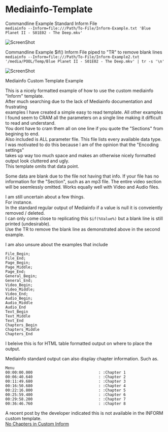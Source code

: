 # Mediainfo-Template
Commandline Example Standard Inform File  
```mediainfo --Inform=file:///Path/To-File/Inform-Example.txt 'Blue Planet II - S01E02 - The Deep.mkv'```  
  
![ScreenShot](https://raw.githubusercontent.com/optio50/Mediainfo-Template/main/MediaInfo-Custom-Template.png?raw=true|alt=octocat)  
  
    
    
Commandline Example $if() Inform File piped to "TR" to remove blank lines  
```mediainfo --Inform=file:///Path/To-File/Inform-Example2.txt '/media/POOL/Temp/Blue Planet II - S01E02 - The Deep.mkv' | tr -s '\n'```  
  
  
  
![ScreenShot](https://raw.githubusercontent.com/optio50/Mediainfo-Template/main/MediaInfo-Custom-Template2.png?raw=true|alt=octocat)

Mediainfo Custom Template Example

This is a nicely formatted example of how to use the custom mediainfo "Inform" template.  
After much searching due to the lack of Mediainfo documentation and frustrating  
examples I have created a simple easy to read template.
All other examples I found seem to CRAM all the parameters on a single line making it difficult to read and understand.  
You dont have to cram them all on one line if you quote the "Sections" from begining to end.  
Also included is ALL parameter file. This file lists every available data type.  
I was motivated to do this because I am of the opinion that the "Encoding settings"  
takes up way too much space and makes an otherwise nicely formatted output look cluttered and ugly.    
This template omits that data point.

 

Some data are blank due to the file not having that info.
If your file has no information for the "Section", such as an mp3 file. The entire video section will be seemlessly omitted.
Works equally well with Video and Audio files.

I am still uncertain about a few things.  
For instance.  
In the standard regular output of Mediainfo if a value is null it is conveiently removed / deleted.  
I can only come close to replicating this ```$if(%Value%)``` but a blank line is still printed (undesirable).  
Use the TR to remove the blank line as demonstrated above in the second example.  

I am also unsure about the examples that include  
```
File_Begin;
File_End;
Page_Begin;
Page_Middle;
Page_End;
General_Begin;
General_End;
Video_Begin;
Video_Middle;
Video_End;
Audio_Begin;
Audio_Middle
Audio_End
Text_Begin
Text_Middle
Text_End
Chapters_Begin
Chapters_Middle
Chapters_End
```
I beleive this is for HTML table formatted output on where to place the output.

Mediainfo standard output can also display chapter information.
Such as.
```
Menu
00:00:00.000                             : :Chapter 1
00:06:40.640                             : :Chapter 2
00:11:49.680                             : :Chapter 3
00:16:50.680                             : :Chapter 4
00:22:16.800                             : :Chapter 5
00:25:59.400                             : :Chapter 6
00:29:58.200                             : :Chapter 7
00:36:46.760                             : :Chapter 8
```
A recent post by the developer indicated this is not available in the INFORM custom template.  
[No Chapters in Custom Inform](https://sourceforge.net/p/mediainfo/discussion/297610/thread/9182ad3d06/)
